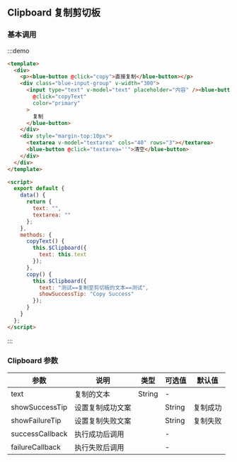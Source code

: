 ## Clipboard 复制剪切板

### 基本调用

:::demo

```html
<template>
  <div>
    <p><blue-button @click="copy">直接复制</blue-button></p>
    <div class="blue-input-group" v-width="300">
      <input type="text" v-model="text" placeholder="内容" /><blue-button
        @click="copyText"
        color="primary"
      >
        复制
      </blue-button>
    </div>
    <div style="margin-top:10px">
      <textarea v-model="textarea" cols="40" rows="3"></textarea>
      <blue-button @click="textarea=''">清空</blue-button>
    </div>
  </div>
</template>

<script>
  export default {
    data() {
      return {
        text: "",
        textarea: ""
      };
    },
    methods: {
      copyText() {
        this.$Clipboard({
          text: this.text
        });
      },
      copy() {
        this.$Clipboard({
          text: "测试==复制至剪切板的文本==测试",
          showSuccessTip: "Copy Success"
        });
      }
    }
  };
</script>
```

:::

### Clipboard 参数

| 参数            | 说明             | 类型   | 可选值 | 默认值   |
| --------------- | ---------------- | ------ | ------ | -------- |
| text            | 复制的文本       | String | -      |          |
| showSuccessTip  | 设置复制成功文案 |        | String | 复制成功 |
| showFailureTip  | 设置复制失败文案 |        | String | 复制失败 |
| successCallback | 执行成功后调用   |        | -      |          |
| failureCallback | 执行失败后调用   |        | -      |          |

<script>
export default {
  data() {
    return {
      text: '',
      textarea: ''
    };
  },
  methods: {
    copyText() {
      this.$Clipboard({
        text: this.text
      });
    },
    copy() {
      this.$Clipboard({
        text: '测试==复制至剪切板的文本==测试',
        showSuccessTip: 'Copy Success'
      });
    }
  }
};
</script>
